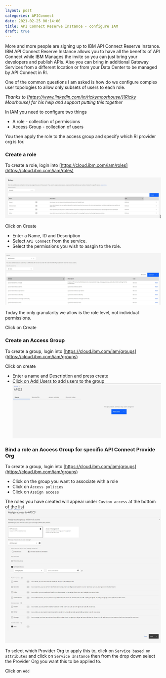 ```yaml
---
layout: post
categories: APIConnect
date: 2021-02-25 00:14:00
title: API Connect Reserve Instance - configure IAM
draft: true
---
```


More and more people are signing up to IBM API Connect Reserve Instance. IBM API Connect Reserve Instance allows you to have all the benefits of API Connect while IBM Manages the invite so you can just bring your developers and publish APIs. Also you can bring in additional Gateway Services from a different location or from your Data Center to be managed by API Connect in RI.

One of the common questions I am asked is how do we configure complex  user topologies to allow only subsets of users to each role.
<!--more-->

*Thanks to [https://www.linkedin.com/in/rickymoorhouse/](Ricky Moorhouse) for his help and support putting this together*

In IAM you need to configure two things

* A role - collection of permissions
* Access Group  - collection of users

You then apply the role to the access group and specify which RI provider org is for.

### Create a role
To create a role, login into [https://cloud.ibm.com/iam/roles](https://cloud.ibm.com/iam/roles)

![/images/2021-02-25-iam1.JPG](/images/2021-02-25-iam1.JPG)

Click on Create

* Enter a Name, ID and Description
* Select `API Connect` from the service.
* Select the permissions you wish to assgin to the role.   

![/images/2021-02-25-iam2.JPG](/images/2021-02-25-iam2.JPG)

Today the only granularity we allow is the role level, not individual permissions.

Click on Create

### Create an Access Group
To create a group, login into  [https://cloud.ibm.com/iam/groups](https://cloud.ibm.com/iam/groups)

Click on create

* Enter a name and Description and press create
* Click on Add Users to add users to the group
![/images/2021-02-25-iam3.JPG](/images/2021-02-25-iam3.JPG)

### Bind a role an Access Group for specific  API Connect Provide Org
To create a group, login into  [https://cloud.ibm.com/iam/groups](https://cloud.ibm.com/iam/groups)

* Click on the group you want to associate with a role
* Click on `Access policies`
* Click on `Assign access`

The roles you have created will appear under `Custom access` at the bottom of the list
![/images/  2021-02-25-iam4.JPG](/images/2021-02-25-iam4.JPG)

To select which Provider Org to apply this to,  click on `Service based on attributes` and click on  `Service Instance` then from the drop down select the Provider Org you want this to be applied to.

Click on `Add`
